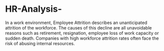 # HR-Analysis-
In a work environment, Employee Attrition describes an unanticipated attrition of the workforce. The causes of this decline are all unavoidable reasons such as retirement, resignation, employee loss of work capacity or sudden death. Companies with high workforce attrition rates often face the risk of abusing internal resources.

